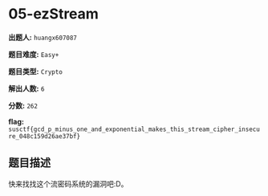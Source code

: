 
# 05-ezStream

**出题人:** `huangx607087`

**题目难度:** `Easy+`

**题目类型:** `Crypto`

**解出人数:** `6`

**分数:** `262`

**flag:** `susctf{gcd_p_minus_one_and_exponential_makes_this_stream_cipher_insecure_048c159d26ae37bf}`

## 题目描述


快来找找这个流密码系统的漏洞吧:D。



            